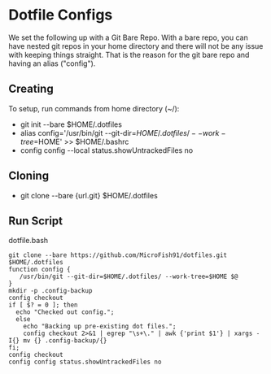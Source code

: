 # Dotfile Configs

We set the following up with a Git Bare Repo. With a bare repo, you can have nested git repos in your home directory and there will not be any issue with keeping things straight. That is the reason for the git bare repo and having an alias ("config").

## Creating

To setup, run commands from home directory (~/):

- git init --bare $HOME/.dotfiles
- alias config='/usr/bin/git --git-dir=$HOME/.dotfiles/ --work-tree=$HOME' >> $HOME/.bashrc
- config config --local status.showUntrackedFiles no

## Cloning

- git clone --bare {url.git} $HOME/.dotfiles

## Run Script

dotfile.bash

```
git clone --bare https://github.com/MicroFish91/dotfiles.git $HOME/.dotfiles
function config {
   /usr/bin/git --git-dir=$HOME/.dotfiles/ --work-tree=$HOME $@
}
mkdir -p .config-backup
config checkout
if [ $? = 0 ]; then
  echo "Checked out config.";
  else
    echo "Backing up pre-existing dot files.";
    config checkout 2>&1 | egrep "\s+\." | awk {'print $1'} | xargs -I{} mv {} .config-backup/{}
fi;
config checkout
config config status.showUntrackedFiles no
```
